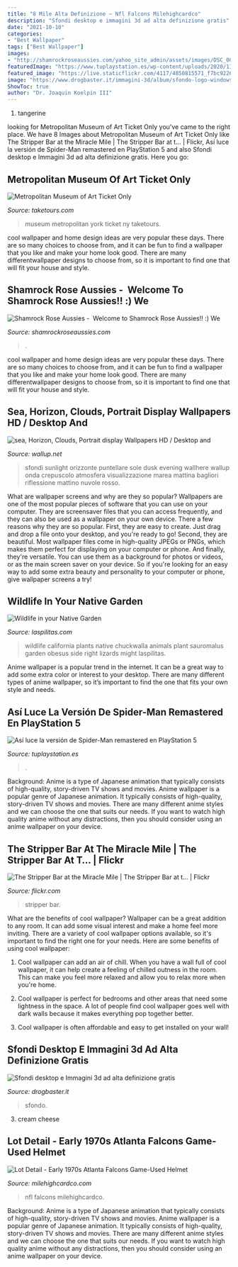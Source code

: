 ```yaml
---
title: "8 Mile Alta Definizione ~ Nfl Falcons Milehighcardco"
description: "Sfondi desktop e immagini 3d ad alta definizione gratis"
date: "2021-10-10"
categories:
- "Best Wallpaper"
tags: ["Best Wallpaper"]
images:
- "http://shamrockroseaussies.com/yahoo_site_admin/assets/images/DSC_0061.262180039_std.JPG"
featuredImage: "https://www.tuplaystation.es/wp-content/uploads/2020/11/marvels-spider-man-remastered-2109699.jpg"
featured_image: "https://live.staticflickr.com/4117/4850815571_f7bc92262a_b.jpg"
image: "https://www.drogbaster.it/immagini-3d/album/sfondo-logo-windows-nero.jpg"
ShowToc: true
author: "Dr. Joaquin Koelpin III"
---
```



1. tangerine 

	

		
looking for Metropolitan Museum of Art Ticket Only you've came to the right place. We have 8 Images about Metropolitan Museum of Art Ticket Only like The Stripper Bar at the Miracle Mile | The Stripper Bar at t… | Flickr, Así luce la versión de Spider-Man remastered en PlayStation 5 and also Sfondi desktop e Immagini 3d ad alta definizione gratis. Here you go:
		
    
## Metropolitan Museum Of Art Ticket Only

<img loading=lazy src="http://www.taketours.com/images/destination/_etrie_ourt.jpg" onerror="this.onerror=null;this.src='https://tse4.mm.bing.net/th?id=OIP.MvAG2tSxTPYUU6j8PIK-EwHaFj&amp;pid=15.1';" alt="Metropolitan Museum of Art Ticket Only">

_Source: taketours.com_

>museum metropolitan york ticket ny taketours. 

	

cool wallpaper and home design ideas are very popular these days. There are so many choices to choose from, and it can be fun to find a wallpaper that you like and make your home look good. There are many differentwallpaper designs to choose from, so it is important to find one that will fit your house and style.

    
## Shamrock Rose Aussies - ﻿﻿﻿ Welcome To Shamrock Rose Aussies!! :) We

<img loading=lazy src="http://shamrockroseaussies.com/yahoo_site_admin/assets/images/DSC_0061.262180039_std.JPG" onerror="this.onerror=null;this.src='https://tse3.mm.bing.net/th?id=OIP.F8ke_kyOo-K187VSgFiNLQHaFR&amp;pid=15.1';" alt="Shamrock Rose Aussies - ﻿﻿﻿ Welcome to Shamrock Rose Aussies!! :) We">

_Source: shamrockroseaussies.com_

>. 

	

cool wallpaper and home design ideas are very popular these days. There are so many choices to choose from, and it can be fun to find a wallpaper that you like and make your home look good. There are many differentwallpaper designs to choose from, so it is important to find one that will fit your house and style.

    
## Sea, Horizon, Clouds, Portrait Display Wallpapers HD / Desktop And

<img loading=lazy src="http://wallup.net/wp-content/uploads/2017/03/28/263341-sea-horizon-clouds-portrait_display.jpg" onerror="this.onerror=null;this.src='https://tse1.mm.bing.net/th?id=OIP.W0VWhsLdAO9-vMcN_JkdHQHaL2&amp;pid=15.1';" alt="sea, Horizon, Clouds, Portrait display Wallpapers HD / Desktop and">

_Source: wallup.net_

>sfondi sunlight orizzonte puntellare sole dusk evening wallhere wallup onda crepuscolo atmosfera visualizzazione marea mattina bagliori riflessione mattino nuvole rosso. 

	

What are wallpaper screens and why are they so popular?
Wallpapers are one of the most popular pieces of software that you can use on your computer. They are screensaver files that you can access frequently, and they can also be used as a wallpaper on your own device. There a few reasons why they are so popular. First, they are easy to create. Just drag and drop a file onto your desktop, and you're ready to go! Second, they are beautiful. Most wallpaper files come in high-quality JPEGs or PNGs, which makes them perfect for displaying on your computer or phone. And finally, they're versatile. You can use them as a background for photos or videos, or as the main screen saver on your device. So if you're looking for an easy way to add some extra beauty and personality to your computer or phone, give wallpaper screens a try!

    
## Wildlife In Your Native Garden

<img loading=lazy src="https://www.laspilitas.com/images/grid24_24/10795/images/animals/lizards/chuckwalla.jpg" onerror="this.onerror=null;this.src='https://tse2.mm.bing.net/th?id=OIP.WP6OSS2b-OmPxz_MMMtEfgHaKc&amp;pid=15.1';" alt="Wildlife in your Native Garden">

_Source: laspilitas.com_

>wildlife california plants native chuckwalla animals plant sauromalus garden obesus side right lizards might laspilitas. 

	

Anime wallpaper is a popular trend in the internet. It can be a great way to add some extra color or interest to your desktop. There are many different types of anime wallpaper, so it’s important to find the one that fits your own style and needs.

    
## Así Luce La Versión De Spider-Man Remastered En PlayStation 5

<img loading=lazy src="https://www.tuplaystation.es/wp-content/uploads/2020/11/marvels-spider-man-remastered-2109699.jpg" onerror="this.onerror=null;this.src='https://tse2.mm.bing.net/th?id=OIP.YMdwsO0LUFI7TCLXHY1LjwHaEB&amp;pid=15.1';" alt="Así luce la versión de Spider-Man remastered en PlayStation 5">

_Source: tuplaystation.es_

>. 

	

Background: Anime is a type of Japanese animation that typically consists of high-quality, story-driven TV shows and movies.
Anime wallpaper is a popular genre of Japanese animation. It typically consists of high-quality, story-driven TV shows and movies. There are many different anime styles and we can choose the one that suits our needs. If you want to watch high quality anime without any distractions, then you should consider using an anime wallpaper on your device.

    
## The Stripper Bar At The Miracle Mile | The Stripper Bar At T… | Flickr

<img loading=lazy src="https://live.staticflickr.com/4117/4850815571_f7bc92262a_b.jpg" onerror="this.onerror=null;this.src='https://tse1.mm.bing.net/th?id=OIP.8OwHYUAz5GK_jevKSy5FNAHaJ-&amp;pid=15.1';" alt="The Stripper Bar at the Miracle Mile | The Stripper Bar at t… | Flickr">

_Source: flickr.com_

>stripper bar. 

	

What are the benefits of cool wallpaper?
Wallpaper can be a great addition to any room. It can add some visual interest and make a home feel more inviting. There are a variety of cool wallpaper options available, so it's important to find the right one for your needs. Here are some benefits of using cool wallpaper: 
1. Cool wallpaper can add an air of chill. When you have a wall full of cool wallpaper, it can help create a feeling of chilled outness in the room. This can make you feel more relaxed and allow you to relax more when you're home. 

2. Cool wallpaper is perfect for bedrooms and other areas that need some lightness in the space. A lot of people find cool wallpaper goes well with dark walls because it makes everything pop together better. 

3. Cool wallpaper is often affordable and easy to get installed on your wall!

    
## Sfondi Desktop E Immagini 3d Ad Alta Definizione Gratis

<img loading=lazy src="https://www.drogbaster.it/immagini-3d/album/sfondo-logo-windows-nero.jpg" onerror="this.onerror=null;this.src='https://tse3.mm.bing.net/th?id=OIP.7cKBe8HJ0EouL-z1Nesp9gHaFj&amp;pid=15.1';" alt="Sfondi desktop e Immagini 3d ad alta definizione gratis">

_Source: drogbaster.it_

>sfondo. 

	

3. cream cheese 

    
## Lot Detail - Early 1970s Atlanta Falcons Game-Used Helmet

<img loading=lazy src="https://www.milehighcardco.com/ItemImages/000022/20_22339b_lg.jpeg" onerror="this.onerror=null;this.src='https://tse2.mm.bing.net/th?id=OIP.rjFGQXCAoMv34TlZkbBajAHaGK&amp;pid=15.1';" alt="Lot Detail - Early 1970s Atlanta Falcons Game-Used Helmet">

_Source: milehighcardco.com_

>nfl falcons milehighcardco. 

	

Background: Anime is a type of Japanese animation that typically consists of high-quality, story-driven TV shows and movies.
Anime wallpaper is a popular genre of Japanese animation. It typically consists of high-quality, story-driven TV shows and movies. There are many different anime styles and we can choose the one that suits our needs. If you want to watch high quality anime without any distractions, then you should consider using an anime wallpaper on your device.

